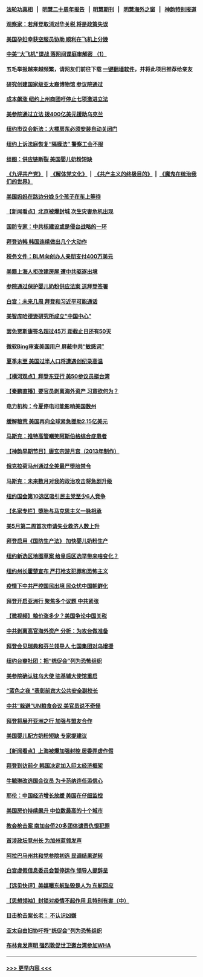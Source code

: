 #### [法轮功真相](https://github.com/gfw-breaker/truth/blob/master/README.md?t=0) &nbsp;&nbsp;|&nbsp;&nbsp; [明慧二十周年报告](https://github.com/gfw-breaker/mh-reports/blob/master/README.md?t=0) &nbsp;&nbsp;|&nbsp;&nbsp;[明慧期刊](https://github.com/gfw-breaker/mh-qikan) &nbsp;&nbsp;|&nbsp;&nbsp; [明慧海外之窗](https://github.com/gfw-breaker/mh-news/blob/master/README.md?t=0) &nbsp;&nbsp;|&nbsp;&nbsp; [神韵特别报道](https://github.com/gfw-breaker/mh-news/blob/master/shenyun.md?t=0)
#### [观察家：若拜登取消对华关税 将是政策失误](../pages/nsc412/n13741274.md?t=05202051) 
#### [美国孕妇幸获空服员协助 顺利在飞机上分娩](../pages/nsc412/n13741471.md?t=05202051) 
#### [中美“大飞机”谍战 落网间谍庭审解密 （1）](../pages/nsc412/n13741269.md?t=05202051) 
#### 五毛举报越来越频繁，请网友们前往下载 [一键翻墙软件](https://github.com/gfw-breaker/ssr-accounts)，并将此项目推荐给亲友
#### [研究创建国家级亚太裔博物馆 参议院通过](../pages/nsc412/n13741348.md?t=05202051) 
#### [成本飙涨 纽约上州商团吁停止七项激进立法](../pages/nsc412/n13741314.md?t=05202051) 
#### [美参院通过立法 拨400亿美元援助乌克兰](../pages/nsc412/n13741222.md?t=05202051) 
#### [纽约市议会新法：大楼房东必须安装自动关闭门](../pages/nsc412/n13741336.md?t=05202051) 
#### [纽约上诉法庭恢复“隔膜法” 警察工会不服](../pages/nsc412/n13741334.md?t=05202051) 
#### [组图：供应链断裂 美国婴儿奶粉短缺](../pages/nsc412/n13740585.md?t=05202051) 
#### [《九评共产党》](https://github.com/begood0513/9ping.md/blob/master/README.md) &nbsp;|&nbsp; [《解体党文化》](../../../../jtdwh.md/blob/master/README.md)  &nbsp;|&nbsp; [《共产主义的终极目的》](../../../../gczydzjmd.md/blob/master/README.md) &nbsp;|&nbsp; [《魔鬼在统治我们的世界》](../../../../mgztzwmdsj.md/blob/master/README.md) 
#### [美国妈妈在路边分娩 5个孩子在车上等待](../pages/nsc412/n13741211.md?t=05202051) 
#### [【新闻看点】北京被爆封城 次生灾害危机出现](../pages/nsc412/n13741098.md?t=05202051) 
#### [国防专家：中共核建设或是侵台战略的一环](../pages/nsc412/n13741297.md?t=05202051) 
#### [拜登访韩 韩国连续做出几个大动作](../pages/nsc412/n13741304.md?t=05202051) 
#### [税务文件：BLM向创办人亲朋支付400万美元](../pages/nsc412/n13741108.md?t=05202051) 
#### [美籍上海人拒改建房屋 遭中共驱逐出境](../pages/nsc412/n13741264.md?t=05202051) 
#### [参院通过保护婴儿奶粉供应法案 送拜登签署](../pages/nsc412/n13741087.md?t=05202051) 
#### [白宫：未来几周 拜登和习近平可能通话](../pages/nsc412/n13741150.md?t=05202051) 
#### [美智库哈德逊研究所成立“中国中心”](../pages/nsc412/n13741159.md?t=05202051) 
#### [罢免贾斯康签名超过45万 距截止日还有50天](../pages/nsc412/n13741148.md?t=05202051) 
#### [微软Bing审查美国用户 屏蔽中共“敏感词”](../pages/nsc412/n13741031.md?t=05202051) 
#### [夏季未至 美国过半人口将遭遇创纪录高温](../pages/nsc412/n13741037.md?t=05202051) 
#### [【横河观点】拜登东亚行 美50参议员挺台湾](../pages/nsc412/n13741104.md?t=05202051) 
#### [【秦鹏直播】要官员剥离海外资产 习意欲何为？](../pages/nsc412/n13741091.md?t=05202051) 
#### [电力机构：今夏停电可能影响美国数州](../pages/nsc412/n13741107.md?t=05202051) 
#### [缓解粮荒 美国再向全球紧急援助2.15亿美元](../pages/nsc412/n13741078.md?t=05202051) 
#### [马斯克：推特高管嘲笑阿斯伯格综合症患者](../pages/nsc412/n13741018.md?t=05202051) 
#### [【神韵早期节目】唐玄宗游月宫（2013年制作）](../pages/nsc412/n13741045.md?t=05202051) 
#### [俄克拉荷马州通过全美最严堕胎禁令](../pages/nsc412/n13741074.md?t=05202051) 
#### [马斯克：未来数月对我的政治攻击将急剧升级](../pages/nsc412/n13740174.md?t=05202051) 
#### [纽约国会第10选区吸引民主党至少6人竞争](../pages/nsc412/n13740441.md?t=05202051) 
#### [【名家专栏】堕胎与马克思主义一脉相承](../pages/nsc412/n13740743.md?t=05202051) 
#### [美5月第二周首次申请失业救济人数上升](../pages/nsc412/n13740937.md?t=05202051) 
#### [拜登启用《国防生产法》 加快婴儿奶粉生产](../pages/nsc412/n13740929.md?t=05202051) 
#### [纽约新选区地图草案 给皇后区选举带来啥变化？](../pages/nsc412/n13740438.md?t=05202051) 
#### [纽约州长霍楚宣布 严打枪支犯罪和恐怖主义](../pages/nsc412/n13740417.md?t=05202051) 
#### [疫情下中共严控国民出境 民众忧中国朝鲜化](../pages/nsc412/n13740920.md?t=05202051) 
#### [拜登开启亚洲行 聚焦多个议题 中共紧张](../pages/nsc412/n13740664.md?t=05202051) 
#### [【微视频】粮价涨多少？美国争论中国关税](../pages/nsc412/n13740815.md?t=05202051) 
#### [中共剥离高官海外资产 分析：为攻台做准备](../pages/nsc412/n13740959.md?t=05202051) 
#### [拜登会见瑞典和芬兰领导人 七国集团对乌增援](../pages/nsc412/n13740812.md?t=05202051) 
#### [纽约台裔社团：把“统促会”列为恐怖组织](../pages/nsc412/n13740411.md?t=05202051) 
#### [美参院确认驻乌大使 驻基辅大使馆重启](../pages/nsc412/n13740719.md?t=05202051) 
#### [“蓝色之夜 ”表彰前宾大公共安全副校长](../pages/nsc412/n13740900.md?t=05202051) 
#### [中共“躲避”UN粮食会议 美官员说不奇怪](../pages/nsc412/n13740742.md?t=05202051) 
#### [拜登将展开亚洲之行 加强与盟友合作](../pages/nsc412/n13740583.md?t=05202051) 
#### [美国婴儿配方奶粉短缺 专家提建议](../pages/nsc412/n13740483.md?t=05202051) 
#### [【新闻看点】上海被爆加强封控 居委弄虚作假](../pages/nsc412/n13740247.md?t=05202051) 
#### [拜登到访前夕 韩国决定加入印太经济框架](../pages/nsc412/n13740458.md?t=05202051) 
#### [牛毓琳改选国会议员 为卡范纳连任添信心](../pages/nsc412/n13740435.md?t=05202051) 
#### [耶伦：中国经济增长放缓 美国在仔细监控](../pages/nsc412/n13740151.md?t=05202051) 
#### [美国房价持续飙升 中位数最高的十个城市](../pages/nsc412/n13740304.md?t=05202051) 
#### [教会枪击案 南加台侨20多团体谴责仇恨犯罪](../pages/nsc412/n13740337.md?t=05202051) 
#### [首涉政坛竞州长 为加州蓝领发声](../pages/nsc412/n13740322.md?t=05202051) 
#### [阿拉巴马州共和党参院初选 民调结果逆转](../pages/nsc412/n13740258.md?t=05202051) 
#### [白宫虚假信息委员会暂停运作 领导人提辞呈](../pages/nsc412/n13740256.md?t=05202051) 
#### [【远见快评】美媒曝东航坠毁是人为 东航回应](../pages/nsc412/n13740248.md?t=05202051) 
#### [【思想领袖】封锁对疫情不起作用 且特别有害（中）](../pages/nsc412/n13735181.md?t=05202051) 
#### [目击枪击案长老： 不认识凶嫌](../pages/nsc412/n13740280.md?t=05202051) 
#### [亚太自由妇协吁将“统促会”列为恐怖组织](../pages/nsc412/n13740278.md?t=05202051) 
#### [布林肯发声明 强烈敦促世卫邀台湾参加WHA](../pages/nsc412/n13740190.md?t=05202051) 

----
#### [ >>> 更早内容 <<< ](../indexes/nsc412-earlier.md)
